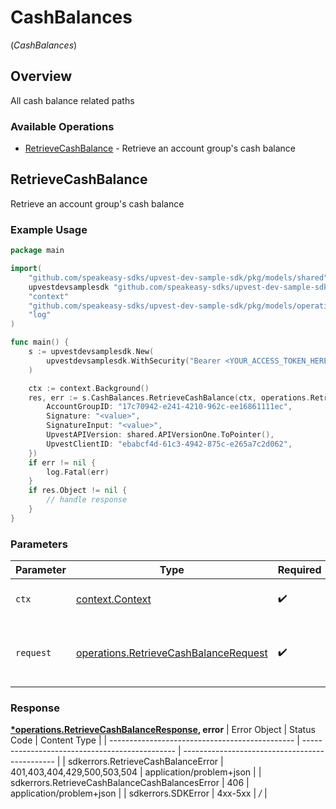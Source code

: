 # CashBalances
(*CashBalances*)

## Overview

All cash balance related paths

### Available Operations

* [RetrieveCashBalance](#retrievecashbalance) - Retrieve an account group's cash balance

## RetrieveCashBalance

Retrieve an account group's cash balance

### Example Usage

```go
package main

import(
	"github.com/speakeasy-sdks/upvest-dev-sample-sdk/pkg/models/shared"
	upvestdevsamplesdk "github.com/speakeasy-sdks/upvest-dev-sample-sdk"
	"context"
	"github.com/speakeasy-sdks/upvest-dev-sample-sdk/pkg/models/operations"
	"log"
)

func main() {
    s := upvestdevsamplesdk.New(
        upvestdevsamplesdk.WithSecurity("Bearer <YOUR_ACCESS_TOKEN_HERE>"),
    )

    ctx := context.Background()
    res, err := s.CashBalances.RetrieveCashBalance(ctx, operations.RetrieveCashBalanceRequest{
        AccountGroupID: "17c70942-e241-4210-962c-ee16861111ec",
        Signature: "<value>",
        SignatureInput: "<value>",
        UpvestAPIVersion: shared.APIVersionOne.ToPointer(),
        UpvestClientID: "ebabcf4d-61c3-4942-875c-e265a7c2d062",
    })
    if err != nil {
        log.Fatal(err)
    }
    if res.Object != nil {
        // handle response
    }
}
```

### Parameters

| Parameter                                                                                          | Type                                                                                               | Required                                                                                           | Description                                                                                        |
| -------------------------------------------------------------------------------------------------- | -------------------------------------------------------------------------------------------------- | -------------------------------------------------------------------------------------------------- | -------------------------------------------------------------------------------------------------- |
| `ctx`                                                                                              | [context.Context](https://pkg.go.dev/context#Context)                                              | :heavy_check_mark:                                                                                 | The context to use for the request.                                                                |
| `request`                                                                                          | [operations.RetrieveCashBalanceRequest](../../pkg/models/operations/retrievecashbalancerequest.md) | :heavy_check_mark:                                                                                 | The request object to use for the request.                                                         |


### Response

**[*operations.RetrieveCashBalanceResponse](../../pkg/models/operations/retrievecashbalanceresponse.md), error**
| Error Object                                   | Status Code                                    | Content Type                                   |
| ---------------------------------------------- | ---------------------------------------------- | ---------------------------------------------- |
| sdkerrors.RetrieveCashBalanceError             | 401,403,404,429,500,503,504                    | application/problem+json                       |
| sdkerrors.RetrieveCashBalanceCashBalancesError | 406                                            | application/problem+json                       |
| sdkerrors.SDKError                             | 4xx-5xx                                        | */*                                            |
